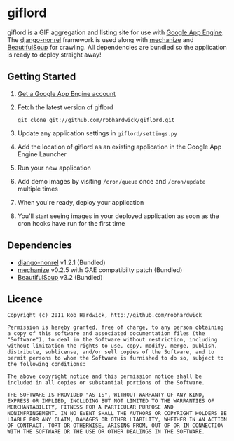 # giflord
giflord is a GIF aggregation and listing site for use with [Google App Engine](http://code.google.com/appengine/). The [django-nonrel](http://www.allbuttonspressed.com/projects/django-nonrel) framework is used along with [mechanize](http://wwwsearch.sourceforge.net/mechanize/) and [BeautifulSoup](http://www.crummy.com/software/BeautifulSoup/) for crawling. All dependencies are bundled so the application is ready to deploy straight away!

## Getting Started

1. [Get a Google App Engine account](https://appengine.google.com/)
2. Fetch the latest version of giflord

    `git clone git://github.com/robhardwick/giflord.git`

3. Update any application settings in `giflord/settings.py`
4. Add the location of giflord as an existing application in the Google App Engine Launcher
5. Run your new application
6. Add demo images by visiting `/cron/queue` once and `/cron/update` multiple times
7. When you're ready, deploy your application
8. You'll start seeing images in your deployed application as soon as the cron hooks have run for the first time

## Dependencies

* [django-nonrel](http://www.allbuttonspressed.com/projects/django-nonrel) v1.2.1 (Bundled)
* [mechanize](http://wwwsearch.sourceforge.net/mechanize/) v0.2.5 with GAE compatibilty patch (Bundled)
* [BeautifulSoup](http://www.crummy.com/software/BeautifulSoup/) v3.2 (Bundled)

## Licence
    Copyright (c) 2011 Rob Hardwick, http://github.com/robhardwick

    Permission is hereby granted, free of charge, to any person obtaining
    a copy of this software and associated documentation files (the
    "Software"), to deal in the Software without restriction, including
    without limitation the rights to use, copy, modify, merge, publish,
    distribute, sublicense, and/or sell copies of the Software, and to
    permit persons to whom the Software is furnished to do so, subject to
    the following conditions:

    The above copyright notice and this permission notice shall be
    included in all copies or substantial portions of the Software.

    THE SOFTWARE IS PROVIDED "AS IS", WITHOUT WARRANTY OF ANY KIND,
    EXPRESS OR IMPLIED, INCLUDING BUT NOT LIMITED TO THE WARRANTIES OF
    MERCHANTABILITY, FITNESS FOR A PARTICULAR PURPOSE AND
    NONINFRINGEMENT. IN NO EVENT SHALL THE AUTHORS OR COPYRIGHT HOLDERS BE
    LIABLE FOR ANY CLAIM, DAMAGES OR OTHER LIABILITY, WHETHER IN AN ACTION
    OF CONTRACT, TORT OR OTHERWISE, ARISING FROM, OUT OF OR IN CONNECTION
    WITH THE SOFTWARE OR THE USE OR OTHER DEALINGS IN THE SOFTWARE.
